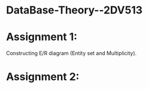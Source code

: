 # DataBase-Theory--2DV513

# Assignment 1:
Constructing E/R diagram (Entity set and Multiplicity).

# Assignment 2:
